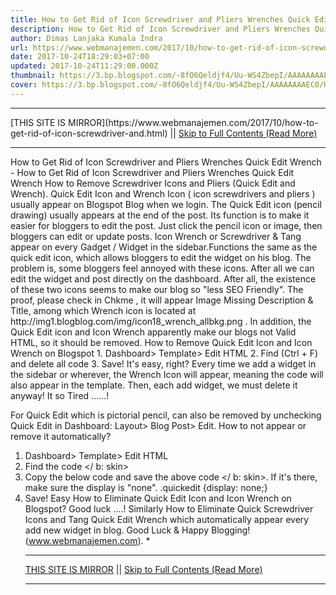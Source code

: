 ```yaml
---
title: How to Get Rid of Icon Screwdriver and Pliers Wrenches Quick Edit Wrench
description: How to Get Rid of Icon Screwdriver and Pliers Wrenches Quick Edit Wrench
author: Dimas Lanjaka Kumala Indra
url: https://www.webmanajemen.com/2017/10/how-to-get-rid-of-icon-screwdriver-and.html
date: 2017-10-24T18:29:03+07:00
updated: 2017-10-24T11:29:00.000Z
thumbnail: https://3.bp.blogspot.com/-8fO6Qeldjf4/Uu-WS4ZbepI/AAAAAAAAEC0/HVEq3RPXenY/s320/quick+edit+and+wrench+icon.jpg
cover: https://3.bp.blogspot.com/-8fO6Qeldjf4/Uu-WS4ZbepI/AAAAAAAAEC0/HVEq3RPXenY/s320/quick+edit+and+wrench+icon.jpg
---
```


<hr/> [THIS SITE IS MIRROR](https://www.webmanajemen.com/2017/10/how-to-get-rid-of-icon-screwdriver-and.html) || <a href="https://www.webmanajemen.com/2017/10/how-to-get-rid-of-icon-screwdriver-and.html" rel="follow" class="button" id="read-more">Skip to Full Contents (Read More)</a> <hr/> How to Get Rid of Icon Screwdriver and Pliers Wrenches Quick Edit Wrench - How to Get Rid of Icon Screwdriver and Pliers Wrenches Quick Edit Wrench How to Remove Screwdriver Icons and Pliers (Quick Edit and Wrench). 
Quick Edit Icon and Wrench Icon ( 
icon screwdrivers and pliers
) usually appear on Blogspot Blog when we login. 
The Quick Edit icon (pencil drawing) usually appears at the end of the     post. Its function is to make it easier for bloggers to edit the post.
Just click the pencil icon or image, then bloggers can edit or update     posts. 
Icon Wrench or Screwdriver & Tang appear on every Gadget / Widget in     the sidebar.Functions the same as the quick edit icon, which allows     bloggers to edit the widget on his blog. 
The problem is, some bloggers feel annoyed with these icons. After all we     can edit the widget and post directly on the dashboard. 
After all, the existence of these two icons seems to make our blog so "less     SEO Friendly". The proof, please check in 
    Chkme 
, it will appear 
Image Missing Description & Title,
among which Wrench icon is located at     http://img1.blogblog.com/img/icon18_wrench_allbkg.png . 
In addition, the 
Quick Edit icon and Icon Wrench
apparently make our blogs not Valid HTML, so it should be removed.
    How to Remove Quick Edit Icon and Icon Wrench on Blogspot
1. Dashboard> Template> Edit HTML
2. Find (Ctrl + F) and delete all code <b: include name = 'quickedit'     />
3. Save! 
It's easy, right? 
Every time we add a widget in the sidebar or wherever, the Wrench Icon will     appear, meaning the code <b: include name = 'quickedit' /> will also     appear in the template. Then, each add widget, we must delete it anyway! It so Tired ......! 

            
For Quick Edit which is pictorial pencil, can also be removed by unchecking     Quick Edit in Dashboard: Layout> Blog Post> Edit. 
How to not appear or remove it automatically? 
1. Dashboard> Template> Edit HTML
2. Find the code </ b: skin>
3. Copy the below code and save the above code </ b: skin>.     If it's there, make sure the display is "none". 
.quickedit {display: none;}
4. Save! 
Easy How to Eliminate Quick Edit Icon and Icon Wrench on Blogspot? Good     luck ....!
Similarly How to Eliminate Quick Screwdriver Icons and Tang Quick Edit     Wrench which automatically appear every add new widget in blog.
Good Luck & Happy Blogging!(www.webmanajemen.com). * <hr/> [THIS SITE IS MIRROR](https://www.webmanajemen.com/2017/10/how-to-get-rid-of-icon-screwdriver-and.html) || <a href="https://www.webmanajemen.com/2017/10/how-to-get-rid-of-icon-screwdriver-and.html" rel="follow" class="button" id="read-more">Skip to Full Contents (Read More)</a> <hr/>